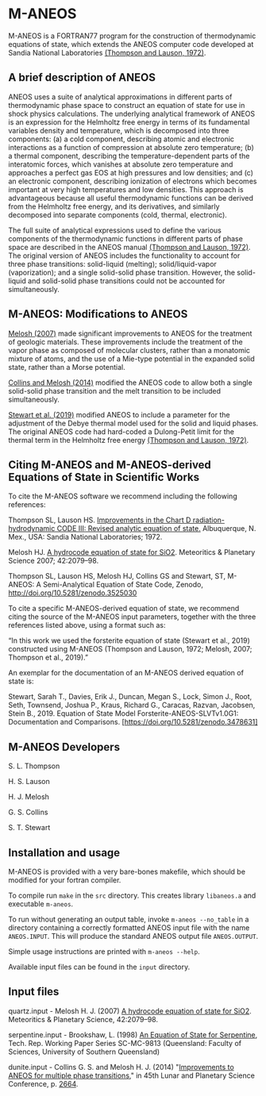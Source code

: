 # M-ANEOS

M-ANEOS is a FORTRAN77 program for the construction of thermodynamic equations of state, which extends the ANEOS computer code developed at Sandia National Laboratories [(Thompson and Lauson, 1972)](./docs/ANEOS_manual.pdf).

## A brief description of ANEOS

ANEOS uses a suite of analytical approximations in different parts of thermodynamic phase space to construct an equation of state for use in shock physics calculations. The underlying analytical framework of ANEOS is an expression for the Helmholtz free energy in terms of its fundamental variables density and temperature, which is decomposed into three components: (a) a cold component, describing atomic and electronic interactions as a function of compression at absolute zero temperature; (b) a thermal component, describing the temperature-dependent parts of the interatomic forces, which vanishes at absolute zero temperature and approaches a perfect gas EOS at high pressures and low densities; and (c) an electronic component, describing ionization of electrons which becomes important at very high temperatures and low densities. This approach is advantageous because all useful thermodynamic functions can be derived from the Helmholtz free energy, and its derivatives, and similarly decomposed into separate components (cold, thermal, electronic). 

The full suite of analytical expressions used to define the various components of the thermodynamic functions in different parts of phase space are described in the ANEOS manual [(Thompson and Lauson, 1972)](./docs/ANEOS_manual.pdf). The original version of ANEOS includes the functionality to account for three phase transitions: solid-liquid (melting); solid/liquid-vapor (vaporization); and a single solid-solid phase transition. However, the solid-liquid and solid-solid phase transitions could not be accounted for simultaneously.

## M-ANEOS: Modifications to ANEOS

[Melosh (2007)](./docs/Melosh2007.pdf) made significant improvements to ANEOS for the treatment of geologic materials. These improvements include the treatment of the vapor phase as composed of molecular clusters, rather than a monatomic mixture of atoms, and the use of a Mie-type potential in the expanded solid state, rather than a Morse potential. 

[Collins and Melosh (2014)](./docs/CollinsPosterLPSC2014.pdf) modified the ANEOS code to allow both a single solid-solid phase transition and the melt transition to be included simultaneously. 

[Stewart et al. (2019)](./docs/Stewart-2019-ANEOS_Modifications.pdf) modified ANEOS to include a parameter for the adjustment of the Debye thermal model used for the solid and liquid phases. The original ANEOS code had hard-coded a Dulong-Petit limit for the thermal term in the Helmholtz free energy [(Thompson and Lauson, 1972)](./docs/ANEOS_manual.pdf).

## Citing M-ANEOS and M-ANEOS-derived Equations of State in Scientific Works

To cite the M-ANEOS software we recommend including the following references:

Thompson SL, Lauson HS. [Improvements in the Chart D radiation-hydrodynamic CODE III: Revised analytic equation of state.](./docs/ANEOS_manual.pdf) Albuquerque, N. Mex., USA: Sandia National Laboratories; 1972.

Melosh HJ. [A hydrocode equation of state for SiO2](./docs/Melosh2007.pdf). Meteoritics & Planetary Science 2007; 42:2079–98.

Thompson SL, Lauson HS, Melosh HJ, Collins GS and Stewart, ST, M-ANEOS: A Semi-Analytical Equation of State Code, Zenodo, http://doi.org/10.5281/zenodo.3525030

To cite a specific M-ANEOS-derived equation of state, we recommend citing the source of the M-ANEOS input parameters, together with the three references listed above, using a format such as:

“In this work we used the forsterite equation of state (Stewart et al., 2019) constructed using M-ANEOS (Thompson and Lauson, 1972; Melosh, 2007; Thompson et al., 2019).”

An exemplar for the documentation of an M-ANEOS derived equation of state is:

Stewart, Sarah T., Davies, Erik J., Duncan, Megan S., Lock, Simon J., Root, Seth, Townsend, Joshua P., Kraus, Richard G., Caracas, Razvan, Jacobsen, Stein B., 2019. Equation of State Model Forsterite-ANEOS-SLVTv1.0G1: Documentation and Comparisons. [https://doi.org/10.5281/zenodo.3478631]

## M-ANEOS Developers

S. L. Thompson

H. S. Lauson

H. J. Melosh

G. S. Collins

S. T. Stewart

## Installation and usage

M-ANEOS is provided with a very bare-bones makefile, which should be modified for your fortran compiler.

To compile run `make` in the `src` directory. This creates library `libaneos.a` and executable `m-aneos`.

To run without generating an output table, invoke `m-aneos --no_table` in a directory containing a correctly formatted ANEOS input file with the name `ANEOS.INPUT`. This will produce the standard ANEOS output file `ANEOS.OUTPUT`.

Simple usage instructions are printed with `m-aneos --help`.

Available input files can be found in the `input` directory.

## Input files

quartz.input - Melosh H. J. (2007) [A hydrocode equation of state for SiO2](./docs/Melosh2007.pdf). Meteoritics & Planetary Science, 42:2079–98.

serpentine.input - Brookshaw, L. (1998) [An Equation of State for Serpentine](./docs/Brookshaw.pdf), Tech. Rep. Working Paper Series SC-MC-9813 (Queensland: Faculty of Sciences, University of Southern Queensland)

dunite.input - Collins G. S. and Melosh H. J. (2014) "[Improvements to ANEOS for multiple phase transitions](./docs/CollinsPosterLPSC2014.pdf)," in 45th Lunar and Planetary Science Conference, p. [2664](./docs/CollinsANEOSLPSC2014.pdf).

